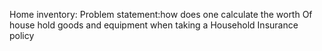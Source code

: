 Home inventory:
Problem statement:how does one calculate the worth 
Of house hold  goods and equipment when taking a
Household Insurance policy
